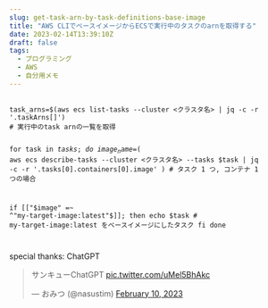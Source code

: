 ```yaml
---
slug: get-task-arn-by-task-definitions-base-image
title: "AWS CLIでベースイメージからECSで実行中のタスクのarnを取得する"
date: 2023-02-14T13:39:10Z
draft: false
tags:
  - プログラミング
  - AWS
  - 自分用メモ
---
```


<code>
task_arns=$(aws ecs list-tasks --cluster <クラスタ名> | jq -c -r '.taskArns[]')
# 実行中のtask arnの一覧を取得

for task in $tasks; do \
  image_name=$( aws ecs describe-tasks --cluster <クラスタ名> --tasks $task | jq -c -r '.tasks[0].containers[0].image' ) # タスク 1 つ, コンテナ 1 つの場合

if [["$image" =~ ^"my-target-image:latest"$]]; then
echo $task # my-target-image:latest をベースイメージにしたタスク
fi
done

</code>

special thanks: ChatGPT

<blockquote class="twitter-tweet"><p lang="ja" dir="ltr">サンキューChatGPT <a href="https://t.co/uMel5BhAkc">pic.twitter.com/uMel5BhAkc</a></p>&mdash; おみつ (@nasustim) <a href="https://twitter.com/nasustim/status/1623988756683591680?ref_src=twsrc%5Etfw">February 10, 2023</a></blockquote> <script async src="https://platform.twitter.com/widgets.js" charset="utf-8"></script>

